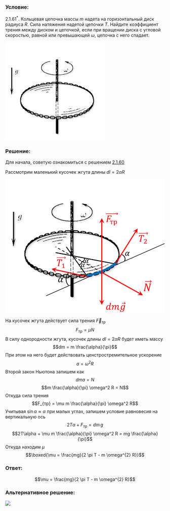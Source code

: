 ###  Условие: 

$2.1.61^*.$ Кольцевая цепочка массы $m$ надета на горизонтальный диск радиуса $R$. Сила натяжения надетой цепочки $T$. Найдите коэффициент трения между диском и цепочкой, если при вращении диска с угловой скоростью, равной или превышающей $\omega$, цепочка с него спадает. 

![ К задаче 2.1.61 |315x307, 31%](../../img/2.1.61/statement.png)

###  Решение: 

Для начала, советую ознакомиться с решением [2.1.60](../2.1.60)

Рассмотрим маленький кусочек жгута длины $dl = 2\alpha R$ 

![ Силы, действующие на меленький кусочек жгута |955x796, 47%](../../img/2.1.61/draw.png)

На кусочек жгута действует сила трения $\vec{F}_{тр}$ $$F_{тр} = \mu N$$ В силу однородности жгута, кусочек длины $dl = 2\alpha R$ будет иметь массу $$dm = m \frac{\alpha}{\pi}$$ При этом на него будет действовать ценстростремительное ускорение $$a = \omega^2 R$$ Второй закон Ньютона запишем как $$dma = N$$ $$m \frac{\alpha}{\pi} \omega^2 R = N$$ Откуда сила трения $$F_{тр} = \mu m \frac{\alpha}{\pi} \omega^2 R$$ Учитывая $\sin\alpha\approx \alpha$ при малых углах, запишем условие равновесия на вертикальную ось $$2T\alpha + F_{тр} = dm\,g$$ $$2T\alpha + \mu m \frac{\alpha}{\pi} \omega^2 R = mg \frac{\alpha}{\pi}$$ Откуда находим $\mu$ $$\boxed{\mu = \frac{mg}{2 \pi T - m \omega^{2} R}}$$ 

###  Ответ: 

$$\mu = \frac{mg}{2 \pi T - m \omega^{2} R}$$ 

###  Альтернативное решение: 

![](https://www.youtube.com/embed/V8UOC58QIps) 
